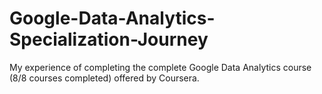 # Google-Data-Analytics-Specialization-Journey
My experience of completing the complete Google Data Analytics course (8/8 courses completed) offered by Coursera.
